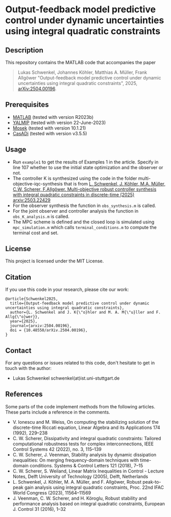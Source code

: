 # 	Output-feedback model predictive control under dynamic uncertainties using integral quadratic constraints 

## Description

This repository contains the MATLAB code that accompanies the paper 
> Lukas Schwenkel, Johannes Köhler, Matthias A. Müller, Frank Allgöwer "Output-feedback model predictive control under dynamic uncertainties using integral quadratic constraints", 2025, [arXiv:2504.00196](https://arxiv.org/abs/2504.00196).


## Prerequisites

- [MATLAB](https://de.mathworks.com/products/matlab.html) (tested with version R2023b) 
- [YALMIP](https://yalmip.github.io/) (tested with version 22-June-2023)
- [Mosek](https://www.mosek.com/) (tested with version 10.1.21)
- [CasADi](https://web.casadi.org/) (tested with version v3.5.5)

## Usage

* Run `example1` to get the results of Examples 1 in the article. Specify in line 107 whether to use the initial state optimization and the observer or not.
* The controller K is synthesized using the code in the folder multi-objective-iqc-synthesis that is from [L. Schwenkel, J. Köhler, M.A. Müller, C.W. Scherer, F.Allgöwer. Multi-objective robust controller synthesis with integral quadratic constraints in discrete-time (2025) arxiv:2503.22429](https://arxiv.org/abs/2503.22429)
* For the observer synthesis the function in `obs_synthesis.m` is called.
* For the joint observer and controller analysis the function in `obs_K_analysis.m` is called.
* The MPC scheme is defined and the closed loop is simulated using `mpc_simulation.m` which calls `terminal_conditions.m` to compute the terminal cost and set.

## License

This project is licensed under the MIT License.

## Citation

If you use this code in your research, please cite our work:

```text
@article{Schwenkel2025,
  title={Output-feedback model predictive control under dynamic uncertainties using integral quadratic constraints},
  author={L. Schwenkel and J. K{\"o}hler and M. A. M{\"u}ller and F. Allg{\"o}wer}},
  year={2025},
  journal={arxiv:2504.00196},
  doi = {10.48550/arXiv.2504.00196},
}
```
  
## Contact

For any questions or issues related to this code, don't hesitate to get in touch with the author:

- Lukas Schwenkel schwenkel(at)ist.uni-stuttgart.de

## References
Some parts of the code implement methods from the following articles. These parts include a reference in the comments.

- V. Ionescu and M. Weiss, On computing the stabilizing solution of the discrete-time Riccati equation, Linear Algebra and its Applications 174 (1992), 229–238
- C. W. Scherer, Dissipativity and integral quadratic constraints: Tailored computational robustness tests for complex interconnections, IEEE Control Systems 42 (2022), no. 3, 115–139
- C. W. Scherer, J. Veenman, Stability analysis by dynamic dissipation inequalities: On merging frequency-domain techniques with time-domain conditions. Systems & Control Letters 121 (2018), 7–15
- C. W. Scherer, S. Weiland, Linear Matrix Inequalities in Control - Lecture Notes, Delft University of Technology (2005), Delft, Netherlands
- L. Schwenkel, J. Köhler, M. A. Müller, and F. Allgöwer, Robust peak-to-peak gain analysis using integral quadratic constraints, Proc. 22nd IFAC World Congress (2023), 11564–11569
- J. Veenman, C. W. Scherer, and H. Köroglu, Robust stability and performance analysis based on integral quadratic constraints, European J. Control 31 (2016), 1–32

